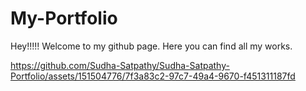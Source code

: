 # My-Portfolio

Hey!!!!! Welcome to my github page.
Here you can find all my works.

https://github.com/Sudha-Satpathy/Sudha-Satpathy-Portfolio/assets/151504776/7f3a83c2-97c7-49a4-9670-f451311187fd

